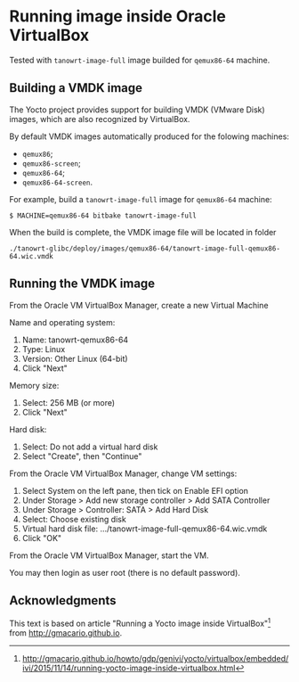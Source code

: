 ﻿# Running image inside Oracle VirtualBox

Tested with `tanowrt-image-full` image builded for `qemux86-64` machine.

## Building a VMDK image

The Yocto project provides support for building VMDK (VMware Disk) images, which are also recognized by VirtualBox.

By default VMDK images automatically produced for the folowing machines:
- `qemux86`;
- `qemux86-screen`;
- `qemux86-64`;
- `qemux86-64-screen`.

For example, build a `tanowrt-image-full` image for `qemux86-64` machine:
```
$ MACHINE=qemux86-64 bitbake tanowrt-image-full
```

When the build is complete, the VMDK image file will be located in folder
```
./tanowrt-glibc/deploy/images/qemux86-64/tanowrt-image-full-qemux86-64.wic.vmdk
```

## Running the VMDK image

From the Oracle VM VirtualBox Manager, create a new Virtual Machine

Name and operating system:
1. Name: tanowrt-qemux86-64
2. Type: Linux
3. Version: Other Linux (64-bit)
4. Click "Next"

Memory size:
1. Select: 256 MB (or more)
2. Click "Next"

Hard disk:
1. Select: Do not add a virtual hard disk
2. Select "Create", then "Continue"

From the Oracle VM VirtualBox Manager, change VM settings:
1. Select System on the left pane, then tick on Enable EFI option
2. Under Storage > Add new storage controller > Add SATA Controller
3. Under Storage > Controller: SATA > Add Hard Disk
4. Select: Choose existing disk
5. Virtual hard disk file: .../tanowrt-image-full-qemux86-64.wic.vmdk
6. Click "OK"

From the Oracle VM VirtualBox Manager, start the VM.

You may then login as user root (there is no default password).


## Acknowledgments

This text is based on article "Running a Yocto image inside VirtualBox"[^1] from http://gmacario.github.io.

[^1]: http://gmacario.github.io/howto/gdp/genivi/yocto/virtualbox/embedded/ivi/2015/11/14/running-yocto-image-inside-virtualbox.html
